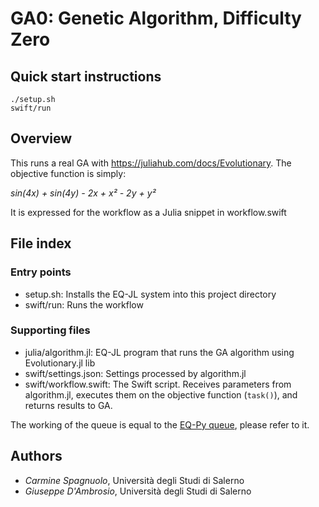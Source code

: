 # GA0: Genetic Algorithm, Difficulty Zero

## Quick start instructions

```
./setup.sh
swift/run
```

## Overview

This runs a real GA with https://juliahub.com/docs/Evolutionary.  The objective function is simply:

_sin(4x) + sin(4y) - 2x + x² - 2y + y²_

It is expressed for the workflow as a Julia snippet in workflow.swift

## File index

### Entry points

* setup.sh: Installs the EQ-JL system into this project directory
* swift/run: Runs the workflow

### Supporting files

* julia/algorithm.jl: EQ-JL program that runs the GA algorithm using Evolutionary.jl lib
* swift/settings.json: Settings processed by algorithm.jl
* swift/workflow.swift: The Swift script. Receives parameters from algorithm.jl, executes them on the objective function (`task()`), and returns results to GA.

The working of the queue is equal to the [EQ-Py queue](https://github.com/emews/EQ-Py), please refer to it.

## Authors

- _Carmine Spagnuolo_, Università degli Studi di Salerno
- _Giuseppe D'Ambrosio_, Università degli Studi di Salerno
